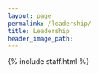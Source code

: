 ```yaml
---
layout: page
permalink: /leadership/
title: Leadership
header_image_path:
---
```


{% include staff.html %}